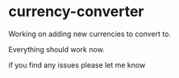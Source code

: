 # currency-converter

Working on adding new currencies to convert to.

Everything should work now.

if you find any issues please let me know
